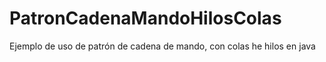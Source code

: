 # PatronCadenaMandoHilosColas
Ejemplo de uso de patrón de cadena de mando, con colas he hilos en java
